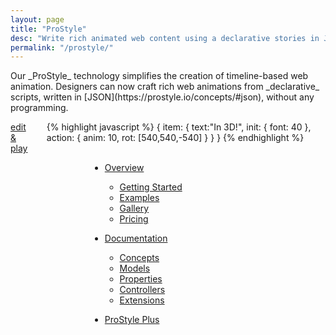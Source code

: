 ```yaml
---
layout: page
title: "ProStyle"
desc: "Write rich animated web content using a declarative stories in JSON ."
permalink: "/prostyle/"
---
```


<p class="teaser" markdown="1">Our _ProStyle_ technology simplifies the creation of timeline-based web animation. Designers can now craft rich web animations from _declarative_ scripts, written in [JSON](https://prostyle.io/concepts/#json), without any programming.</p>

<div class="row t60">
<div class="medium-6 columns">
	<div class="play-story"><a class="noline" href="https://prostyle.io/gallery/3d-text-animation/"><i class="fa fa-play-circle"></i> edit &amp; play</a></div>
{% highlight javascript %}
{
  item: {
    text:"In 3D!",
    init: { font: 40 },
    action: {
      anim: 10,
      rot: [540,540,-540]
    }
  }
}
{% endhighlight %}
</div>
<div class="medium-6 columns">
<div style="display:block;width:250px;margin-left:auto;margin-right:auto;" markdown="1">
	
	
* [Overview](https://prostyle.io)
  * [Getting Started](https://prostyle.io/write-stories/)
  * [Examples](https://prostyle.io/examples/)
  * [Gallery](https://prostyle.io/gallery/)
  * [Pricing](https://prostyle.io/pricing/)


* [Documentation](https://prostyle.io/documentation/)
  * [Concepts](https://prostyle.io/concepts/)
  * [Models](https://prostyle.io/models/)
  * [Properties](https://prostyle.io/properties/)
  * [Controllers](https://prostyle.io/controllers/)
  * [Extensions](https://prostyle.io/extensions/)


* [ProStyle Plus](https://prostyle.io/plus/)

</div>
</div>
</div>
